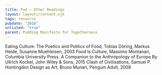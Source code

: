 ```yaml
---
title: Pud ~ Other Readings
layout: layouts/content.njk
tags: resource
pubdate: "2016"
unlisted: "true"
parent: Pudding Manifesto for Togetherness
---
```

Eating Culture: The Poetics and Politics of Food, Tobias Döring, Markus Heide, Susanne Muehleisen, 2003
Food Is Culture, Massimo Montanari, Columbia University Press.
A Companion to the Anthropology of Europe By Ullrich Kockel, John Wiley & Sons, 2015
Clash of Civilisations, Samuel P. Huntingdon
Design as Art, Bruno Munari, Penguin Adult, 2008
